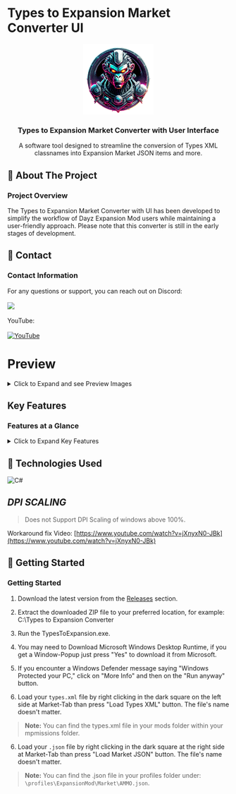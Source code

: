 # Types to Expansion Market Converter UI
<p align="center">
  <a href="https://github.com/Ninjin89/Types-to-Expansion-Market-Converter-UI">
    <img src="https://github.com/Ninjin89/Types-to-Expansion-Market-Converter-UI/blob/main/previews/icon2.png?raw=true" alt="Logo" width="160" height="160">
  </a>
</p>

<h3 align="center">Types to Expansion Market Converter with User Interface</h3>

<p align="center">A software tool designed to streamline the conversion of Types XML classnames into Expansion Market JSON items and more.</p>


## :beginner: About The Project
### Project Overview

The Types to Expansion Market Converter with UI has been developed to simplify the workflow of Dayz Expansion Mod users while maintaining a user-friendly approach. Please note that this converter is still in the early stages of development.

## :rocket: Contact
### Contact Information

For any questions or support, you can reach out on Discord:
<br></br>
<a href="https://discord.gg/mEPT9KNSxs"><img src="https://amplication.com/images/discord_banner_purple.svg" /></a>

YouTube:
<br></br>
<a href="https://www.youtube.com/@naij0291/videos">
  <img src="https://upload.wikimedia.org/wikipedia/commons/4/42/YouTube_icon_%282013-2017%29.png" alt="YouTube" width="80" height="45">
</a>

# Preview
<details>
  <summary>Click to Expand and see Preview Images</summary>

Market Editor
![grafik](https://github.com/user-attachments/assets/545ff4e0-6b56-4302-81b7-bea953a39953)

Map Tab to get Coordinates or set them for Missions,TraderZones and more
![grafik](https://github.com/Ninjin89/Types-to-Expansion-Market-Converter-UI/assets/25750563/7ff8908a-9e76-4fb9-8589-946475c6bebf)

XML Editor with Preview:
![grafik](https://github.com/user-attachments/assets/8d24e85b-fb39-4666-a0b7-61d494d1c78c)

XML Editor
![grafik](https://github.com/Ninjin89/Types-to-Expansion-Market-Converter-UI/assets/25750563/190d86aa-14cb-452f-b967-9512a4a03fbc)

Market Colors
![grafik](https://github.com/Ninjin89/Types-to-Expansion-Market-Converter-UI/assets/25750563/201aeb63-5797-4283-bc79-ae18ee1c9589)

Quests
![grafik](https://github.com/Ninjin89/Types-to-Expansion-Market-Converter-UI/assets/25750563/738e0e82-b0c0-4d9a-bde9-83b2e6c560e4)

Quest Objectives
![grafik](https://github.com/Ninjin89/Types-to-Expansion-Market-Converter-UI/assets/25750563/f2580541-05fd-4cb0-b693-4caf06cfd695)

Converters
![grafik](https://github.com/user-attachments/assets/733e48f0-c550-41f5-afb6-62d04b8dcf38)

Loadouts:
![grafik](https://github.com/Ninjin89/Types-to-Expansion-Market-Converter-UI/assets/25750563/c584598f-e935-4381-a99f-5b4ad102ff3c)
</details>





## Key Features
### Features at a Glance

<details>
  <summary>Click to Expand Key Features</summary>

  | Feature                        | Availability |
  | ------------------------------- | :----------: |
  | Add Items from Types to Expansion Market |  ✔️  |
  | Add Spawn Attachments from Types |    ✔️      |
  | Add Variants from Types        |      ✔️      |
  | Advanced Dr Jones to Expansion [See v2.0.0.2](https://github.com/Ninjin89/Types-to-Expansion-Market-Converter-UI/releases/tag/v2.0.0.2)|   ✔️ |
  | Advanced TraderPlus Converter [See v2.0.4.2](https://github.com/Ninjin89/Types-to-Expansion-Market-Converter-UI/releases/tag/v2.0.4.2)|   ✔️ |
  | Ai Patrol Settings Edit |  ✔️ |
  | Ai Settings Edit |  ✔️ |
  | Airdrop Edit |  ✔️ |
  | Airdrop Mission Edit |  ✔️ |
  | AutoUpdater | ✔️  |
  | Bulk Value Editing             |      ✔️      |
  | Color Picker |   ✔️ |
  | Custom cfglimitsdefinitions               |      ✔️      |
  | Icon Picker |   ✔️ |
  | JSON Validity Check            |      ✔️      |
  | Loadout Editor |  ✔️ |
  | Map click for coordinates |  ✔️ |
  | Market File Creation |   ✔️ |
  | Multi-Selection                |      ✔️      |
  | Multilanguage Support (English,Russian,Chinese,Italian,Portuguese,Czech) |   ✔️ |
  | Quest Edit |  ✔️ |
  | Quest NPC Edit  | ✔️  |
  | Quest Objectives Edit  | ✔️  |
  | Quest Settings Edit  | ✔️  |
  | Real-time Auto Save            |      ✔️      |
  | Trader Edit |   ✔️ |
  | Vehicle Settings Editor |  ✔️ |
  | XML File Editing |      ✔️      |
  | XML Validity Check             |      ✔️      |
  | XML Live Preview in UI |  ✔️  |
  | Much more stuff |   ✔️ |

</details>






## :nut_and_bolt: Technologies Used

![C#](https://img.shields.io/badge/c%23-%23239120.svg?style=for-the-badge&logo=c-sharp&logoColor=white)






## *DPI SCALING*
> Does not Support DPI Scaling of windows above 100%.

Workaround fix Video: 
[https://www.youtube.com/watch?v=jXnyxN0-JBk](https://www.youtube.com/watch?v=jXnyxN0-JBk)




## :notebook: Getting Started
### Getting Started

1. Download the latest version from the [Releases](https://github.com/Ninjin89/Types-to-Expansion-Market-Converter-UI/releases) section.

2. Extract the downloaded ZIP file to your preferred location, for example:
C:\Types to Expansion Converter

3. Run the TypesToExpansion.exe.

4. You may need to Download Microsoft Windows Desktop Runtime, if you get a Window-Popup just press "Yes" to download it from Microsoft.

6. If you encounter a Windows Defender message saying "Windows Protected your PC," click on "More Info" and then on the "Run anyway" button.

7. Load your `types.xml` file by right clicking in the dark square on the left side at Market-Tab than press "Load Types XML" button. The file's name doesn't matter.

> **Note:** You can find the types.xml file in your mods folder within your mpmissions folder.

6. Load your `.json` file by right clicking in the dark square at the right side at Market-Tab than press "Load Market JSON" button. The file's name doesn't matter.

> **Note:** You can find the .json file in your profiles folder under:
`\profiles\ExpansionMod\Market\AMMO.json`.






<!-- MARKDOWN LINKS & IMAGES -->
<!-- https://www.markdownguide.org/basic-syntax/#reference-style-links -->
[contributors-shield]: https://img.shields.io/github/contributors/github_username/repo_name.svg?style=for-the-badge
[contributors-url]: https://github.com/github_username/repo_name/graphs/contributors
[forks-shield]: https://img.shields.io/github/forks/github_username/repo_name.svg?style=for-the-badge
[forks-url]: https://github.com/github_username/repo_name/network/members
[stars-shield]: https://img.shields.io/github/stars/github_username/repo_name.svg?style=for-the-badge
[stars-url]: https://github.com/github_username/repo_name/stargazers
[issues-shield]: https://img.shields.io/github/issues/github_username/repo_name.svg?style=for-the-badge
[issues-url]: https://github.com/github_username/repo_name/issues
[license-shield]: https://img.shields.io/github/license/github_username/repo_name.svg?style=for-the-badge
[license-url]: https://github.com/github_username/repo_name/blob/master/LICENSE.txt
[linkedin-shield]: https://img.shields.io/badge/-LinkedIn-black.svg?style=for-the-badge&logo=linkedin&colorB=555
[linkedin-url]: https://linkedin.com/in/linkedin_username
[product-screenshot]: https://github.com/Ninjin89/Types-to-Expansion-Market-Converter-UI/blob/main/previews/1.2preview.gif?raw=true
[Next.js]: https://img.shields.io/badge/next.js-000000?style=for-the-badge&logo=nextdotjs&logoColor=white
[Next-url]: https://nextjs.org/
[React.js]: https://img.shields.io/badge/React-20232A?style=for-the-badge&logo=react&logoColor=61DAFB
[React-url]: https://reactjs.org/
[Vue.js]: https://img.shields.io/badge/Vue.js-35495E?style=for-the-badge&logo=vuedotjs&logoColor=4FC08D
[Vue-url]: https://vuejs.org/
[Angular.io]: https://img.shields.io/badge/Angular-DD0031?style=for-the-badge&logo=angular&logoColor=white
[Angular-url]: https://angular.io/
[Svelte.dev]: https://img.shields.io/badge/Svelte-4A4A55?style=for-the-badge&logo=svelte&logoColor=FF3E00
[Svelte-url]: https://svelte.dev/
[Laravel.com]: https://img.shields.io/badge/Laravel-FF2D20?style=for-the-badge&logo=laravel&logoColor=white
[Laravel-url]: https://laravel.com
[Bootstrap.com]: https://img.shields.io/badge/Bootstrap-563D7C?style=for-the-badge&logo=bootstrap&logoColor=white
[Bootstrap-url]: https://getbootstrap.com
[JQuery.com]: https://img.shields.io/badge/jQuery-0769AD?style=for-the-badge&logo=jquery&logoColor=white
